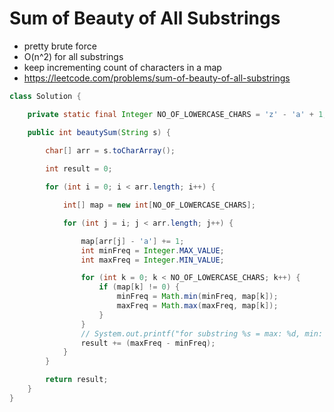 # Sum of Beauty of All Substrings

- pretty brute force
- O(n^2) for all substrings
- keep incrementing count of characters in a map
- https://leetcode.com/problems/sum-of-beauty-of-all-substrings

```java
class Solution {

    private static final Integer NO_OF_LOWERCASE_CHARS = 'z' - 'a' + 1;

    public int beautySum(String s) {
        
        char[] arr = s.toCharArray();

        int result = 0;

        for (int i = 0; i < arr.length; i++) {

            int[] map = new int[NO_OF_LOWERCASE_CHARS];

            for (int j = i; j < arr.length; j++) {

                map[arr[j] - 'a'] += 1;
                int minFreq = Integer.MAX_VALUE;
                int maxFreq = Integer.MIN_VALUE;

                for (int k = 0; k < NO_OF_LOWERCASE_CHARS; k++) {
                    if (map[k] != 0) {
                        minFreq = Math.min(minFreq, map[k]);
                        maxFreq = Math.max(maxFreq, map[k]);
                    }
                }
                // System.out.printf("for substring %s = max: %d, min: %d\n", s.substring(i, j + 1), maxFreq, minFreq);
                result += (maxFreq - minFreq);
            }
        }

        return result;
    }
}
```
